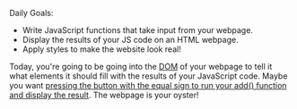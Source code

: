 Daily Goals: 
* Write JavaScript functions that take input from your webpage.
* Display the results of your JS code on an HTML webpage.
* Apply styles to make the website look real!

Today, you're going to be going into the [DOM](https://learn.digitalcrafts.com/immersive/lessons/handling-user-input/dom-101/#accessing-the-dom) of your webpage to tell it what elements it should fill with the results of your JavaScript code. Maybe you want [pressing the button with the equal sign to run your add() function and display the result](https://learn.digitalcrafts.com/immersive/lessons/handling-user-input/handling-browser-events/#what-is-an-event-handler). The webpage is your oyster!
